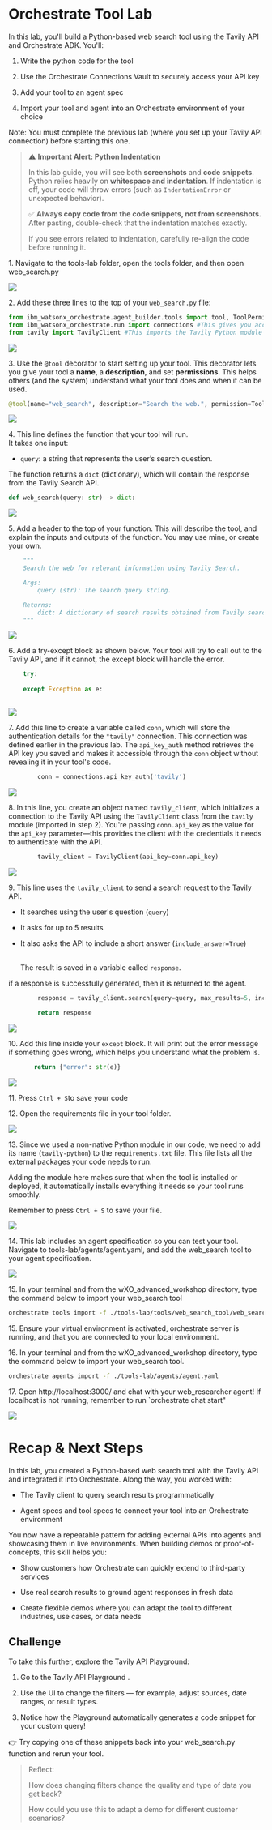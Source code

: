 # Orchestrate Tool Lab

In this lab, you'll build a Python-based web search tool using the Tavily API and Orchestrate ADK. You'll:

1. Write the python code for the tool

2. Use the Orchestrate Connections Vault to securely access your API key

3. Add your tool to an agent spec

4. Import your tool and agent into an Orchestrate environment of your choice

Note: You must complete the previous lab (where you set up your Tavily API connection) before starting this one.

> ⚠️ **Important Alert: Python Indentation**
>
> In this lab guide, you will see both **screenshots** and **code snippets**.  
> Python relies heavily on **whitespace and indentation**. If indentation is off, your code will throw errors (such as `IndentationError` or unexpected behavior).
>
> ✅ **Always copy code from the code snippets, not from screenshots.**  
> After pasting, double-check that the indentation matches exactly.
>
> If you see errors related to indentation, carefully re-align the code before running it.

1\. Navigate to the tools-lab folder, open the tools folder, and then open web_search.py

![](https://ajeuwbhvhr.cloudimg.io/https://colony-recorder.s3.amazonaws.com/files/2025-08-20/2c6a96ad-4b62-48aa-864e-5f3b5dddf6f5/ascreenshot.jpeg?tl_px=0,77&br_px=982,626&force_format=jpeg&q=100&width=983&wat_scale=87&wat=1&wat_opacity=0.7&wat_gravity=northwest&wat_url=https://colony-recorder.s3.us-west-1.amazonaws.com/images/watermarks/FB923C_standard.png&wat_pad=151,267)


2\. Add these three lines to the top of your `web_search.py` file:

```python
from ibm_watsonx_orchestrate.agent_builder.tools import tool, ToolPermission #This lets you use the `@tool` decorator to turn your function into a usable tool.
from ibm_watsonx_orchestrate.run import connections #This gives you access to the Tavily credentials you set up in the previous lab.
from tavily import TavilyClient #This imports the Tavily Python module so you can interact with the Tavily API.
```


![](https://ajeuwbhvhr.cloudimg.io/https://colony-recorder.s3.amazonaws.com/files/2025-08-20/d43daf66-02f4-4dc7-a88b-f731d42c815e/ascreenshot.jpeg?tl_px=248,0&br_px=1159,509&force_format=jpeg&q=100&width=911)


3\. Use the `@tool` decorator to start setting up your tool. This decorator lets you give your tool a **name**, a **description**, and set **permissions**. This helps others (and the system) understand what your tool does and when it can be used.

```python
@tool(name="web_search", description="Search the web.", permission=ToolPermission.READ_ONLY)
```

![](https://ajeuwbhvhr.cloudimg.io/https://colony-recorder.s3.amazonaws.com/files/2025-08-20/28120000-7aaf-4eda-b000-a421e402ad0f/ascreenshot.jpeg?tl_px=0,0&br_px=1376,769&force_format=jpeg&q=100&width=1120.0&wat=1&wat_opacity=0.7&wat_gravity=northwest&wat_url=https://colony-recorder.s3.us-west-1.amazonaws.com/images/watermarks/FB923C_standard.png&wat_pad=283,177)


4\. This line defines the function that your tool will run.\
It takes one input:

- `query`: a string that represents the user’s search question.

The function returns a `dict` (dictionary), which will contain the response from the Tavily Search API.

```python
def web_search(query: str) -> dict:
```

![](https://ajeuwbhvhr.cloudimg.io/https://colony-recorder.s3.amazonaws.com/files/2025-08-20/acd63230-603c-4815-8f43-df5af8b18de3/user_cropped_screenshot.webp?tl_px=183,47&br_px=1123,573&force_format=jpeg&q=100&width=940&wat_scale=83&wat=1&wat_opacity=0.7&wat_gravity=northwest&wat_url=https://colony-recorder.s3.us-west-1.amazonaws.com/images/watermarks/FB923C_standard.png&wat_pad=230,203)


5\. Add a header to the top of your function. This will describe the tool, and explain the inputs and outputs of the function. You may use mine, or create your own.

```python
    """
    Search the web for relevant information using Tavily Search.

    Args:
        query (str): The search query string.

    Returns:
        dict: A dictionary of search results obtained from Tavily search.
    """
```

![](https://ajeuwbhvhr.cloudimg.io/https://colony-recorder.s3.amazonaws.com/files/2025-08-20/7eaff3d3-367d-404e-9eaa-be8d7bab12fe/user_cropped_screenshot.webp?tl_px=341,129&br_px=1201,609&force_format=jpeg&q=100&width=860&wat_scale=76&wat=1&wat_opacity=0.7&wat_gravity=northwest&wat_url=https://colony-recorder.s3.us-west-1.amazonaws.com/images/watermarks/FB923C_standard.png&wat_pad=702,222)


6\. Add a try-except block as shown below. Your tool will try to call out to the Tavily API, and if it cannot, the except block will handle the error.


```python
    try:
        
    except Exception as e:
       
```

![](https://ajeuwbhvhr.cloudimg.io/https://colony-recorder.s3.amazonaws.com/files/2025-08-20/1dbd35dc-c4f0-47ee-9d2a-96d6cb9b4e79/user_cropped_screenshot.webp?tl_px=229,188&br_px=994,615&force_format=jpeg&q=100&width=764&wat_scale=68&wat=1&wat_opacity=0.7&wat_gravity=northwest&wat_url=https://colony-recorder.s3.us-west-1.amazonaws.com/images/watermarks/FB923C_standard.png&wat_pad=466,247)


7\. Add this line to create a variable called `conn`, which will store the authentication details for the `"tavily"` connection. This connection was defined earlier in the previous lab. The `api_key_auth` method retrieves the API key you saved and makes it accessible through the `conn` object without revealing it in your tool's code.

```python
        conn = connections.api_key_auth('tavily')
```

![](https://ajeuwbhvhr.cloudimg.io/https://colony-recorder.s3.amazonaws.com/files/2025-08-20/58255887-3303-4ed8-a7f9-1f7fdd03668c/ascreenshot.jpeg?tl_px=259,260&br_px=1063,710&force_format=jpeg&q=100&width=805)


8\. In this line, you create an object named `tavily_client`, which initializes a connection to the Tavily API using the `TavilyClient` class from the `tavily` module (imported in step 2). You're passing `conn.api_key` as the value for the `api_key` parameter—this provides the client with the credentials it needs to authenticate with the API.

```python
        tavily_client = TavilyClient(api_key=conn.api_key)
```

![](https://ajeuwbhvhr.cloudimg.io/https://colony-recorder.s3.amazonaws.com/files/2025-08-20/1e2e1366-2aa6-4664-ac01-d50e567ccf51/ascreenshot.jpeg?tl_px=396,234&br_px=944,540&force_format=jpeg&q=100&width=548)


9\. This line uses the `tavily_client` to send a search request to the Tavily API.

- It searches using the user's question (`query`)

- It asks for up to 5 results

- It also asks the API to include a short answer (`include_answer=True`)

  \
  The result is saved in a variable called `response`.
  
if a response is successfully generated, then it is returned to the agent.

```python
        response = tavily_client.search(query=query, max_results=5, include_answer=True)
        
        return response
```
![](https://ajeuwbhvhr.cloudimg.io/https://colony-recorder.s3.amazonaws.com/files/2025-08-20/47334249-55ea-49f3-b2be-bb7e9ebdb53c/ascreenshot.jpeg?tl_px=0,0&br_px=1938,1083&force_format=jpeg&q=100&width=1120.0)


10\. Add this line inside your `except` block. It will print out the error message if something goes wrong, which helps you understand what the problem is.

```python
       return {"error": str(e)}
```

![](https://ajeuwbhvhr.cloudimg.io/https://colony-recorder.s3.amazonaws.com/files/2025-08-20/600605d0-b5bd-416a-925a-619151d8bf41/ascreenshot.jpeg?tl_px=267,38&br_px=1644,807&force_format=jpeg&q=100&width=1120.0&wat=1&wat_opacity=0.7&wat_gravity=northwest&wat_url=https://colony-recorder.s3.us-west-1.amazonaws.com/images/watermarks/FB923C_standard.png&wat_pad=524,277)


11\. Press `Ctrl + S`to save your code



12\. Open the requirements file in your tool folder.

![](https://ajeuwbhvhr.cloudimg.io/https://colony-recorder.s3.amazonaws.com/files/2025-08-20/4af6c956-cc8b-42c5-ab9b-43b1ab7c4a9e/ascreenshot.jpeg?tl_px=0,0&br_px=1376,769&force_format=jpeg&q=100&width=1120.0&wat=1&wat_opacity=0.7&wat_gravity=northwest&wat_url=https://colony-recorder.s3.us-west-1.amazonaws.com/images/watermarks/FB923C_standard.png&wat_pad=120,257)


13\. Since we used a non-native Python module in our code, we need to add its name (`tavily-python`) to the `requirements.txt` file. This file lists all the external packages your code needs to run.

Adding the module here makes sure that when the tool is installed or deployed, it automatically installs everything it needs so your tool runs smoothly.

Remember to press `Ctrl + S` to save your file.

![](https://ajeuwbhvhr.cloudimg.io/https://colony-recorder.s3.amazonaws.com/files/2025-08-20/ca0b12a7-3c36-4570-a948-aa0f9a700c82/ascreenshot.jpeg?tl_px=37,34&br_px=1087,621&force_format=jpeg&q=100&width=1050)


14\. This lab includes an agent specification so you can test your tool. Navigate to tools-lab/agents/agent.yaml, and add the web_search tool to your agent specification.

![](https://ajeuwbhvhr.cloudimg.io/https://colony-recorder.s3.amazonaws.com/files/2025-08-20/0c365aa7-1ec8-4866-8e9a-8b8457b12ddc/ascreenshot.jpeg?tl_px=0,0&br_px=1938,1083&force_format=jpeg&q=100&width=1120.0)


15\. In your terminal and from the wXO_advanced_workshop directory, type the command below to import your web_search tool

```bash
orchestrate tools import -f ./tools-lab/tools/web_search_tool/web_search.py -r ./tools-lab/tools/web_search_tool/requirements.txt -k python --app-id tavily
```
15\. Ensure your virtual environment is activated, orchestrate server is running, and that you are connected to your local environment. 


16\. In your terminal and from the wXO_advanced_workshop directory, type the command below to import your web_search tool. 

```bash 
orchestrate agents import -f ./tools-lab/agents/agent.yaml
```


17\. Open http://localhost:3000/ and chat with your web_researcher agent! If localhost is not running, remember to run `orchestrate chat start"

![](https://ajeuwbhvhr.cloudimg.io/https://colony-recorder.s3.amazonaws.com/files/2025-08-20/cb01723b-79f2-4b5f-9b8e-1169d7930f75/screenshot.webp?tl_px=0,0&br_px=1218,820&force_format=jpeg&q=100&width=1120.0)

# Recap & Next Steps

In this lab, you created a Python-based web search tool with the Tavily API and integrated it into Orchestrate. Along the way, you worked with:


- The Tavily client to query search results programmatically

- Agent specs and tool specs to connect your tool into an Orchestrate environment

You now have a repeatable pattern for adding external APIs into agents and showcasing them in live environments. When building demos or proof-of-concepts, this skill helps you:

- Show customers how Orchestrate can quickly extend to third-party services

- Use real search results to ground agent responses in fresh data

- Create flexible demos where you can adapt the tool to different industries, use cases, or data needs


## Challenge

To take this further, explore the Tavily API Playground:

1. Go to the Tavily API Playground
.

1. Use the UI to change the filters — for example, adjust sources, date ranges, or result types.

3. Notice how the Playground automatically generates a code snippet for your custom query!

👉 Try copying one of these snippets back into your web_search.py function and rerun your tool.

> Reflect:
>
>How does changing filters change the quality and type of data you get back?
>
>How could you use this to adapt a demo for different customer scenarios?
